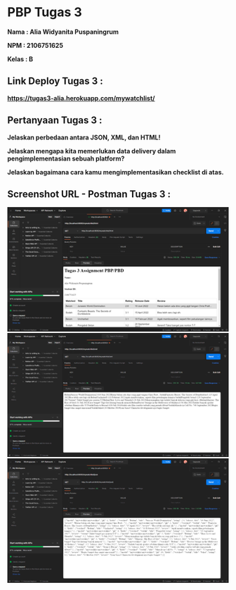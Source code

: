 # **PBP Tugas 3**

**Nama   : Alia Widyanita Puspaningrum**

**NPM    : 2106751625**

**Kelas  : B**


## Link Deploy Tugas 3 : 
**https://tugas3-alia.herokuapp.com/mywatchlist/**

## Pertanyaan Tugas 3 : 
**Jelaskan perbedaan antara JSON, XML, dan HTML!**


**Jelaskan mengapa kita memerlukan data delivery dalam pengimplementasian sebuah platform?**


**Jelaskan bagaimana cara kamu mengimplementasikan checklist di atas.**



## Screenshot URL - Postman Tugas 3 :
![ScreenshotPostman-HTML]('../../ScreenshotPostman-HTML.png?raw=true)
![ScreenshotPostman-XML]('../../ScreenshotPostman-XML.png?raw=true)
![ScreenshotPostman-JSON]('../../ScreenshotPostman-JSON.png?raw=true)